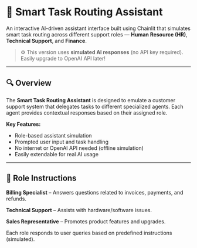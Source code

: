 # 🤖 Smart Task Routing Assistant

An interactive AI-driven assistant interface built using Chainlit that simulates smart task routing across different support roles — **Human Resource (HR)**, **Technical Support**, and **Finance**.

> ⚙️ This version uses **simulated AI responses** (no API key required). Easily upgrade to OpenAI API later!

---

## 🔍 Overview

The **Smart Task Routing Assistant** is designed to emulate a customer support system that delegates tasks to different specialized agents. Each agent provides contextual responses based on their assigned role.

**Key Features:**
- Role-based assistant simulation
- Prompted user input and task handling
- No internet or OpenAI API needed (offline simulation)
- Easily extendable for real AI usage

---

## 🧠 Role Instructions

**Billing Specialist** – Answers questions related to invoices, payments, and refunds.

**Technical Support** – Assists with hardware/software issues.

**Sales Representative** – Promotes product features and upgrades.

Each role responds to user queries based on predefined instructions (simulated).



 
